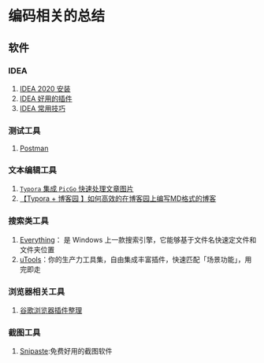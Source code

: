 # 编码相关的总结





## 软件

### IDEA

1. [IDEA 2020 安装](https://github.com/HomanLiang/programming-summary/blob/main/software/idea_install.md)
2. [IDEA 好用的插件](https://github.com/HomanLiang/programming-summary/blob/main/software/idea_plugin.md)
3. [IDEA 常用技巧](https://github.com/HomanLiang/programming-summary/blob/main/software/idea_skill.md)



### 测试工具

1. [Postman](https://github.com/HomanLiang/programming-summary/blob/main/software/postman.md)



### 文本编辑工具

1. [`Typora` 集成 `PicGo` 快速处理文章图片](https://github.com/HomanLiang/programming-summary/blob/main/software/typora_picgo.md)
2. [【Typora + 博客园 】如何高效的在博客园上编写MD格式的博客](https://www.cnblogs.com/antaia11/p/14091010.html)



### 搜索类工具

1. [Everything](https://github.com/HomanLiang/programming-summary/blob/main/software/everything.md)： 是 Windows 上一款搜索引擎，它能够基于文件名快速定文件和文件夹位置
2. [uTools](https://u.tools/)：你的生产力工具集，自由集成丰富插件，快速匹配「场景功能」，用完即走



### 浏览器相关工具

1. [谷歌浏览器插件整理](https://github.com/HomanLiang/programming-summary/blob/main/software/chrome_plugin.md)



### 截图工具

1. [Snipaste](https://zh.snipaste.com/):免费好用的截图软件








